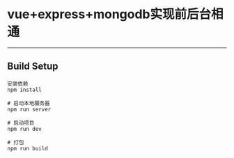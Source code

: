 # vue+express+mongodb实现前后台相通
***

## Build Setup
```
安装依赖
npm install

# 启动本地服务器
npm run server

# 启动项目
npm run dev

# 打包
npm run build
```

